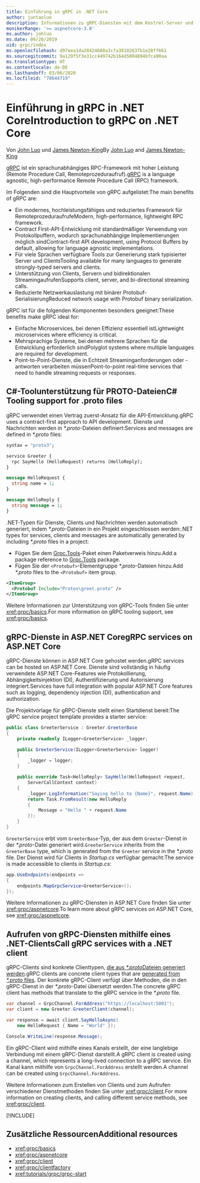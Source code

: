 ```yaml
---
title: Einführung in gRPC in .NET Core
author: juntaoluo
description: Informationen zu gRPC-Diensten mit dem Kestrel-Server und dem ASP.NET Core-Stapel
monikerRange: '>= aspnetcore-3.0'
ms.author: johluo
ms.date: 09/20/2019
uid: grpc/index
ms.openlocfilehash: d97eea1da28424680a3cfa38102637b1e20ff661
ms.sourcegitcommit: 9a129f5f3e31cc449742b164d5004894bfca90aa
ms.translationtype: HT
ms.contentlocale: de-DE
ms.lasthandoff: 03/06/2020
ms.locfileid: "78644719"
---
```

# <a name="introduction-to-grpc-on-net-core"></a><span data-ttu-id="38c4a-103">Einführung in gRPC in .NET Core</span><span class="sxs-lookup"><span data-stu-id="38c4a-103">Introduction to gRPC on .NET Core</span></span>

<span data-ttu-id="38c4a-104">Von [John Luo](https://github.com/juntaoluo) und [James Newton-King](https://twitter.com/jamesnk)</span><span class="sxs-lookup"><span data-stu-id="38c4a-104">By [John Luo](https://github.com/juntaoluo) and [James Newton-King](https://twitter.com/jamesnk)</span></span>

<span data-ttu-id="38c4a-105">[gRPC](https://grpc.io/docs/guides/) ist ein sprachunabhängiges RPC-Framework mit hoher Leistung (Remote Procedure Call, Remoteprozeduraufruf).</span><span class="sxs-lookup"><span data-stu-id="38c4a-105">[gRPC](https://grpc.io/docs/guides/) is a language agnostic, high-performance Remote Procedure Call (RPC) framework.</span></span>

<span data-ttu-id="38c4a-106">Im Folgenden sind die Hauptvorteile von gRPC aufgelistet:</span><span class="sxs-lookup"><span data-stu-id="38c4a-106">The main benefits of gRPC are:</span></span>
* <span data-ttu-id="38c4a-107">Ein modernes, hochleistungsfähiges und reduziertes Framework für Remoteprozeduraufrufe</span><span class="sxs-lookup"><span data-stu-id="38c4a-107">Modern, high-performance, lightweight RPC framework.</span></span>
* <span data-ttu-id="38c4a-108">Contract First-API-Entwicklung mit standardmäßiger Verwendung von Protokollpuffern, wodurch sprachunabhängige Implementierungen möglich sind</span><span class="sxs-lookup"><span data-stu-id="38c4a-108">Contract-first API development, using Protocol Buffers by default, allowing for language agnostic implementations.</span></span>
* <span data-ttu-id="38c4a-109">Für viele Sprachen verfügbare Tools zur Generierung stark typisierter Server und Clients</span><span class="sxs-lookup"><span data-stu-id="38c4a-109">Tooling available for many languages to generate strongly-typed servers and clients.</span></span>
* <span data-ttu-id="38c4a-110">Unterstützung von Clients, Servern und bidirektionalen Streamingaufrufen</span><span class="sxs-lookup"><span data-stu-id="38c4a-110">Supports client, server, and bi-directional streaming calls.</span></span>
* <span data-ttu-id="38c4a-111">Reduzierte Netzwerkauslastung mit binärer Protobuf-Serialisierung</span><span class="sxs-lookup"><span data-stu-id="38c4a-111">Reduced network usage with Protobuf binary serialization.</span></span>

<span data-ttu-id="38c4a-112">gRPC ist für die folgenden Komponenten besonders geeignet:</span><span class="sxs-lookup"><span data-stu-id="38c4a-112">These benefits make gRPC ideal for:</span></span>
* <span data-ttu-id="38c4a-113">Einfache Microservices, bei denen Effizienz essentiell ist</span><span class="sxs-lookup"><span data-stu-id="38c4a-113">Lightweight microservices where efficiency is critical.</span></span>
* <span data-ttu-id="38c4a-114">Mehrsprachige Systeme, bei denen mehrere Sprachen für die Entwicklung erforderlich sind</span><span class="sxs-lookup"><span data-stu-id="38c4a-114">Polyglot systems where multiple languages are required for development.</span></span>
* <span data-ttu-id="38c4a-115">Point-to-Point-Dienste, die in Echtzeit Streaminganforderungen oder -antworten verarbeiten müssen</span><span class="sxs-lookup"><span data-stu-id="38c4a-115">Point-to-point real-time services that need to handle streaming requests or responses.</span></span>

## <a name="c-tooling-support-for-proto-files"></a><span data-ttu-id="38c4a-116">C#-Toolunterstützung für PROTO-Dateien</span><span class="sxs-lookup"><span data-stu-id="38c4a-116">C# Tooling support for .proto files</span></span>

<span data-ttu-id="38c4a-117">gRPC verwendet einen Vertrag zuerst-Ansatz für die API-Entwicklung.</span><span class="sxs-lookup"><span data-stu-id="38c4a-117">gRPC uses a contract-first approach to API development.</span></span> <span data-ttu-id="38c4a-118">Dienste und Nachrichten werden in *\*.proto*-Dateien definiert:</span><span class="sxs-lookup"><span data-stu-id="38c4a-118">Services and messages are defined in *\*.proto* files:</span></span>

```protobuf
syntax = "proto3";

service Greeter {
  rpc SayHello (HelloRequest) returns (HelloReply);
}

message HelloRequest {
  string name = 1;
}

message HelloReply {
  string message = 1;
}
```

<span data-ttu-id="38c4a-119">.NET-Typen für Dienste, Clients und Nachrichten werden automatisch generiert, indem *\*.proto*-Dateien in ein Projekt eingeschlossen werden:</span><span class="sxs-lookup"><span data-stu-id="38c4a-119">.NET types for services, clients and messages are automatically generated by including *\*.proto* files in a project:</span></span>

* <span data-ttu-id="38c4a-120">Fügen Sie dem [Grpc.Tools](https://www.nuget.org/packages/Grpc.Tools/)-Paket einen Paketverweis hinzu.</span><span class="sxs-lookup"><span data-stu-id="38c4a-120">Add a package reference to [Grpc.Tools](https://www.nuget.org/packages/Grpc.Tools/) package.</span></span>
* <span data-ttu-id="38c4a-121">Fügen Sie der `<Protobuf>`-Elementgruppe *\*.proto*-Dateien hinzu.</span><span class="sxs-lookup"><span data-stu-id="38c4a-121">Add *\*.proto* files to the `<Protobuf>` item group.</span></span>

```xml
<ItemGroup>
  <Protobuf Include="Protos\greet.proto" />
</ItemGroup>
```

<span data-ttu-id="38c4a-122">Weitere Informationen zur Unterstützung von gRPC-Tools finden Sie unter <xref:grpc/basics>.</span><span class="sxs-lookup"><span data-stu-id="38c4a-122">For more information on gRPC tooling support, see <xref:grpc/basics>.</span></span>

## <a name="grpc-services-on-aspnet-core"></a><span data-ttu-id="38c4a-123">gRPC-Dienste in ASP.NET Core</span><span class="sxs-lookup"><span data-stu-id="38c4a-123">gRPC services on ASP.NET Core</span></span>

<span data-ttu-id="38c4a-124">gRPC-Dienste können in ASP.NET Core gehostet werden.</span><span class="sxs-lookup"><span data-stu-id="38c4a-124">gRPC services can be hosted on ASP.NET Core.</span></span> <span data-ttu-id="38c4a-125">Dienste sind vollständig in häufig verwendete ASP.NET Core-Features wie Protokollierung, Abhängigkeitsinjektion (DI), Authentifizierung und Autorisierung integriert.</span><span class="sxs-lookup"><span data-stu-id="38c4a-125">Services have full integration with popular ASP.NET Core features such as logging, dependency injection (DI), authentication and authorization.</span></span>

<span data-ttu-id="38c4a-126">Die Projektvorlage für gRPC-Dienste stellt einen Startdienst bereit:</span><span class="sxs-lookup"><span data-stu-id="38c4a-126">The gRPC service project template provides a starter service:</span></span>

```csharp
public class GreeterService : Greeter.GreeterBase
{
    private readonly ILogger<GreeterService> _logger;

    public GreeterService(ILogger<GreeterService> logger)
    {
        _logger = logger;
    }

    public override Task<HelloReply> SayHello(HelloRequest request,
        ServerCallContext context)
    {
        _logger.LogInformation("Saying hello to {Name}", request.Name);
        return Task.FromResult(new HelloReply 
        {
            Message = "Hello " + request.Name
        });
    }
}
```

<span data-ttu-id="38c4a-127">`GreeterService` erbt vom `GreeterBase`-Typ, der aus dem `Greeter`-Dienst in der *\*.proto*-Datei generiert wird.</span><span class="sxs-lookup"><span data-stu-id="38c4a-127">`GreeterService` inherits from the `GreeterBase` type, which is generated from the `Greeter` service in the *\*.proto* file.</span></span> <span data-ttu-id="38c4a-128">Der Dienst wird für Clients in *Startup.cs* verfügbar gemacht:</span><span class="sxs-lookup"><span data-stu-id="38c4a-128">The service is made accessible to clients in *Startup.cs*:</span></span>

```csharp
app.UseEndpoints(endpoints =>
{
    endpoints.MapGrpcService<GreeterService>();
});
```

<span data-ttu-id="38c4a-129">Weitere Informationen zu gRPC-Diensten in ASP.NET Core finden Sie unter <xref:grpc/aspnetcore>.</span><span class="sxs-lookup"><span data-stu-id="38c4a-129">To learn more about gRPC services on ASP.NET Core, see <xref:grpc/aspnetcore>.</span></span>

## <a name="call-grpc-services-with-a-net-client"></a><span data-ttu-id="38c4a-130">Aufrufen von gRPC-Diensten mithilfe eines .NET-Clients</span><span class="sxs-lookup"><span data-stu-id="38c4a-130">Call gRPC services with a .NET client</span></span>

<span data-ttu-id="38c4a-131">gRPC-Clients sind konkrete Clienttypen, [die aus *\*.proto*Dateien generiert werden](xref:grpc/basics#generated-c-assets).</span><span class="sxs-lookup"><span data-stu-id="38c4a-131">gRPC clients are concrete client types that are [generated from *\*.proto* files](xref:grpc/basics#generated-c-assets).</span></span> <span data-ttu-id="38c4a-132">Der konkrete gRPC-Client verfügt über Methoden, die in den gRPC-Dienst in der *\*.proto*-Datei übersetzt werden.</span><span class="sxs-lookup"><span data-stu-id="38c4a-132">The concrete gRPC client has methods that translate to the gRPC service in the *\*.proto* file.</span></span>

```csharp
var channel = GrpcChannel.ForAddress("https://localhost:5001");
var client = new Greeter.GreeterClient(channel);

var response = await client.SayHelloAsync(
    new HelloRequest { Name = "World" });

Console.WriteLine(response.Message);
```

<span data-ttu-id="38c4a-133">Ein gRPC-Client wird mithilfe eines Kanals erstellt, der eine langlebige Verbindung mit einem gRPC-Dienst darstellt.</span><span class="sxs-lookup"><span data-stu-id="38c4a-133">A gRPC client is created using a channel, which represents a long-lived connection to a gRPC service.</span></span> <span data-ttu-id="38c4a-134">Ein Kanal kann mithilfe von `GrpcChannel.ForAddress` erstellt werden.</span><span class="sxs-lookup"><span data-stu-id="38c4a-134">A channel can be created using `GrpcChannel.ForAddress`.</span></span>

<span data-ttu-id="38c4a-135">Weitere Informationen zum Erstellen von Clients und zum Aufrufen verschiedener Dienstmethoden finden Sie unter <xref:grpc/client>.</span><span class="sxs-lookup"><span data-stu-id="38c4a-135">For more information on creating clients, and calling different service methods, see <xref:grpc/client>.</span></span>

[!INCLUDE[](~/includes/gRPCazure.md)]

## <a name="additional-resources"></a><span data-ttu-id="38c4a-136">Zusätzliche Ressourcen</span><span class="sxs-lookup"><span data-stu-id="38c4a-136">Additional resources</span></span>

* <xref:grpc/basics>
* <xref:grpc/aspnetcore>
* <xref:grpc/client>
* <xref:grpc/clientfactory>
* <xref:tutorials/grpc/grpc-start>
